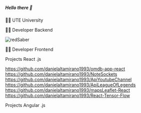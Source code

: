 <h5 >  Hello there  👋 </h5>

👨‍🎓 UTE University

👨‍💻 Developer Backend

![redSaber](https://user-images.githubusercontent.com/64813513/166987258-b4c6acc4-9944-490b-887b-79cca971513c.gif)

👨‍💻 Developer Frontend

Projects React .js

https://github.com/danielaltamirano1993/omdb-app-react
https://github.com/danielaltamirano1993/NoteSockets
https://github.com/danielaltamirano1993/ApiYoutubeChannel
https://github.com/danielaltamirano1993/ApiLeagueOfLegends
https://github.com/danielaltamirano1993/mapsLeaflet-React
https://github.com/danielaltamirano1993/React-Tensor-Flow

Projects Angular .js

<!--
**danielaltamirano1993/danielaltamirano1993** is a ✨ _special_ ✨ repository because its `README.md` (this file) appears on your GitHub profile.

Here are some ideas to get you started:

- 🔭 I’m currently working on ...
- 🌱 I’m currently learning ...
- 👯 I’m looking to collaborate on ...
- 🤔 I’m looking for help with ...
- 💬 Ask me about ...
- 📫 How to reach me: ...
- 😄 Pronouns: ...
- ⚡ Fun fact: ...
-->
